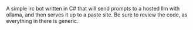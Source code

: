 A simple irc bot written in C# that will send prompts to a hosted llm with ollama, and then serves it up to a paste site. Be sure to review the code, as everything in there is generic. 
